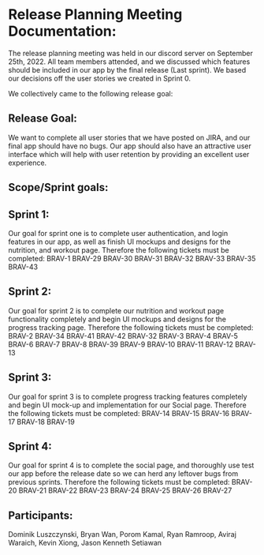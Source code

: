 # Release Planning Meeting Documentation:

The release planning meeting was held in our discord server on September 25th, 2022. All team members attended, and we discussed which features should be included in our app by the final release (Last sprint). We based our decisions off the user stories we created in Sprint 0.

We collectively came to the following release goal:

## Release Goal:
We want to complete all user stories that we have posted on JIRA, and our final app should have no bugs. Our app should also have an attractive user interface which will help with user retention by providing an excellent user experience. 

## Scope/Sprint goals:

## Sprint 1:
Our goal for sprint one is to complete user authentication, and login features in our app, as well as finish UI mockups and designs for the nutrition, and workout page. Therefore the following tickets must be completed:
BRAV-1
BRAV-29
BRAV-30
BRAV-31
BRAV-32
BRAV-33
BRAV-35
BRAV-43

## Sprint 2:
Our goal for sprint 2 is to complete our nutrition and workout page functionality completely and begin UI mockups and designs for the progress tracking page.
Therefore the following tickets must be completed:
BRAV-2
BRAV-34
BRAV-41 
BRAV-42
BRAV-32
BRAV-3
BRAV-4 
BRAV-5
BRAV-6
BRAV-7
BRAV-8
BRAV-39
BRAV-9
BRAV-10
BRAV-11
BRAV-12
BRAV-13

## Sprint 3:
Our goal for sprint 3 is to complete progress tracking features completely and begin UI mock-up and implementation for our Social page. Therefore the following tickets must be completed:
BRAV-14
BRAV-15
BRAV-16
BRAV-17
BRAV-18
BRAV-19

## Sprint 4:
Our goal for sprint 4 is to complete the social page, and thoroughly use test our app before the release date so we can herd any leftover bugs from previous sprints.
Therefore the following tickets must be completed:
BRAV-20
BRAV-21
BRAV-22
BRAV-23
BRAV-24
BRAV-25
BRAV-26
BRAV-27



## Participants:
Dominik Luszczynski, Bryan Wan, Porom Kamal, Ryan Ramroop, Aviraj Waraich, Kevin Xiong, Jason Kenneth Setiawan
